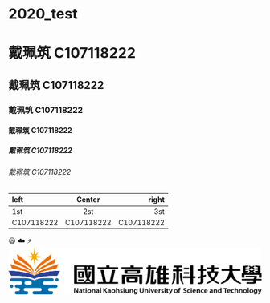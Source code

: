 # 2020_test

# 戴珮筑 C107118222
## 戴珮筑 C107118222
### 戴珮筑 C107118222
#### 戴珮筑 C107118222
##### 戴珮筑 C107118222
###### 戴珮筑 C107118222

|left | Center | right|
|:----|:------:|-----:|
|1st  | 2st |  3st|
|C107118222|C107118222|C107118222|

:sleepy:
:cloud:
:zap:
![NKFUST](nksut.png "第一科大")
